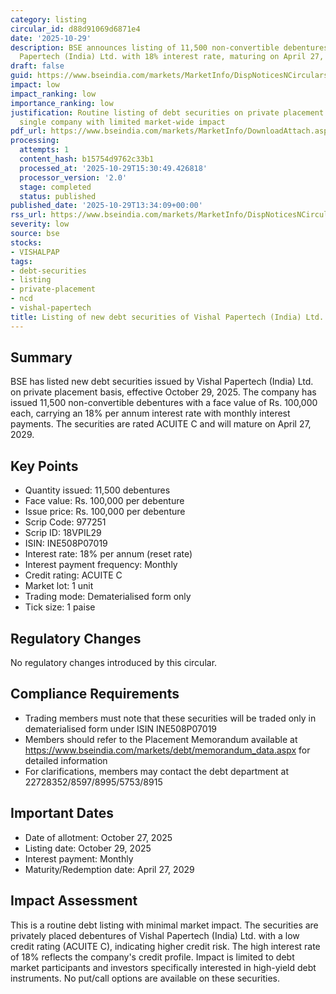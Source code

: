 ```yaml
---
category: listing
circular_id: d88d91069d6871e4
date: '2025-10-29'
description: BSE announces listing of 11,500 non-convertible debentures of Vishal
  Papertech (India) Ltd. with 18% interest rate, maturing on April 27, 2029.
draft: false
guid: https://www.bseindia.com/markets/MarketInfo/DispNoticesNCirculars.aspx?Noticeid={90AE6A82-1B61-4DAB-97B4-7604079828E8}&noticeno=20251029-46&dt=10/29/2025&icount=46&totcount=56&flag=0
impact: low
impact_ranking: low
importance_ranking: low
justification: Routine listing of debt securities on private placement basis for a
  single company with limited market-wide impact
pdf_url: https://www.bseindia.com/markets/MarketInfo/DownloadAttach.aspx?id=20251029-46&attachedId=
processing:
  attempts: 1
  content_hash: b15754d9762c33b1
  processed_at: '2025-10-29T15:30:49.426818'
  processor_version: '2.0'
  stage: completed
  status: published
published_date: '2025-10-29T13:34:09+00:00'
rss_url: https://www.bseindia.com/markets/MarketInfo/DispNoticesNCirculars.aspx?Noticeid={90AE6A82-1B61-4DAB-97B4-7604079828E8}&noticeno=20251029-46&dt=10/29/2025&icount=46&totcount=56&flag=0
severity: low
source: bse
stocks:
- VISHALPAP
tags:
- debt-securities
- listing
- private-placement
- ncd
- vishal-papertech
title: Listing of new debt securities of Vishal Papertech (India) Ltd.
---
```


## Summary

BSE has listed new debt securities issued by Vishal Papertech (India) Ltd. on private placement basis, effective October 29, 2025. The company has issued 11,500 non-convertible debentures with a face value of Rs. 100,000 each, carrying an 18% per annum interest rate with monthly interest payments. The securities are rated ACUITE C and will mature on April 27, 2029.

## Key Points

- Quantity issued: 11,500 debentures
- Face value: Rs. 100,000 per debenture
- Issue price: Rs. 100,000 per debenture
- Scrip Code: 977251
- Scrip ID: 18VPIL29
- ISIN: INE508P07019
- Interest rate: 18% per annum (reset rate)
- Interest payment frequency: Monthly
- Credit rating: ACUITE C
- Market lot: 1 unit
- Trading mode: Dematerialised form only
- Tick size: 1 paise

## Regulatory Changes

No regulatory changes introduced by this circular.

## Compliance Requirements

- Trading members must note that these securities will be traded only in dematerialised form under ISIN INE508P07019
- Members should refer to the Placement Memorandum available at https://www.bseindia.com/markets/debt/memorandum_data.aspx for detailed information
- For clarifications, members may contact the debt department at 22728352/8597/8995/5753/8915

## Important Dates

- Date of allotment: October 27, 2025
- Listing date: October 29, 2025
- Interest payment: Monthly
- Maturity/Redemption date: April 27, 2029

## Impact Assessment

This is a routine debt listing with minimal market impact. The securities are privately placed debentures of Vishal Papertech (India) Ltd. with a low credit rating (ACUITE C), indicating higher credit risk. The high interest rate of 18% reflects the company's credit profile. Impact is limited to debt market participants and investors specifically interested in high-yield debt instruments. No put/call options are available on these securities.